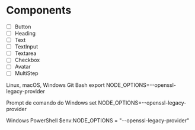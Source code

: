 # Components

- [ ] Button
- [ ] Heading
- [ ] Text
- [ ] TextInput
- [ ] Textarea
- [ ] Checkbox
- [ ] Avatar
- [ ] MultiStep

Linux, macOS, Windows Git Bash
export NODE_OPTIONS=--openssl-legacy-provider

Prompt de comando do Windows
set NODE_OPTIONS=--openssl-legacy-provider

Windows PowerShell
$env:NODE_OPTIONS = "--openssl-legacy-provider"
